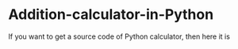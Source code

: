 # Addition-calculator-in-Python
If you want to get a source code of Python calculator, then here it is
